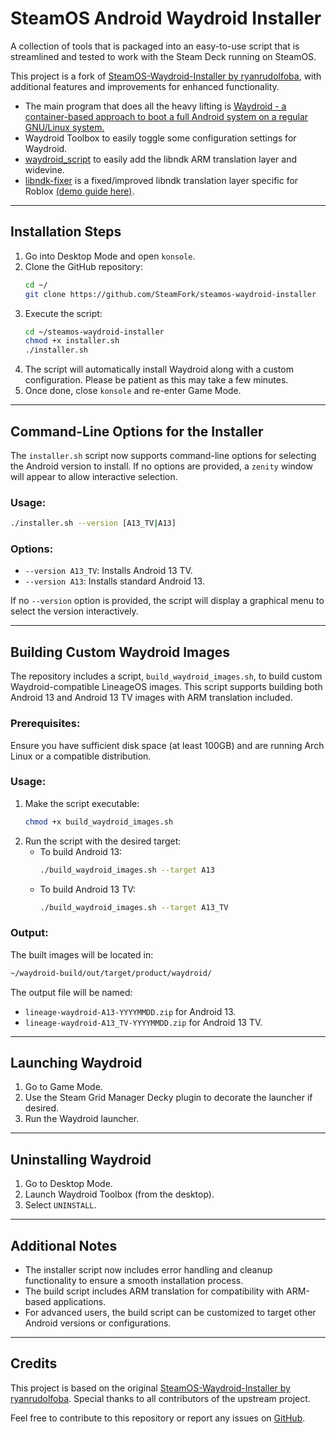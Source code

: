 # SteamOS Android Waydroid Installer

A collection of tools that is packaged into an easy-to-use script that is streamlined and tested to work with the Steam Deck running on SteamOS.

This project is a fork of [SteamOS-Waydroid-Installer by ryanrudolfoba](https://github.com/ryanrudolfoba/SteamOS-Waydroid-Installer), with additional features and improvements for enhanced functionality.

* The main program that does all the heavy lifting is [Waydroid - a container-based approach to boot a full Android system on a regular GNU/Linux system.](https://github.com/waydroid/waydroid)
* Waydroid Toolbox to easily toggle some configuration settings for Waydroid.
* [waydroid_script](https://github.com/casualsnek/waydroid_script) to easily add the libndk ARM translation layer and widevine.
* [libndk-fixer](https://github.com/Slappy826/libndk-fixer) is a fixed/improved libndk translation layer specific for Roblox [(demo guide here)](https://youtu.be/-czisFuKoTM?si=8EPXyzasi3no70Tl).

---

## Installation Steps
1. Go into Desktop Mode and open `konsole`.
2. Clone the GitHub repository:
   ```bash
   cd ~/
   git clone https://github.com/SteamFork/steamos-waydroid-installer
   ```
3. Execute the script:
   ```bash
   cd ~/steamos-waydroid-installer
   chmod +x installer.sh
   ./installer.sh
   ```
4. The script will automatically install Waydroid along with a custom configuration. Please be patient as this may take a few minutes.
5. Once done, close `konsole` and re-enter Game Mode.

---

## Command-Line Options for the Installer
The `installer.sh` script now supports command-line options for selecting the Android version to install. If no options are provided, a `zenity` window will appear to allow interactive selection.

### Usage:
```bash
./installer.sh --version [A13_TV|A13]
```

### Options:
- `--version A13_TV`: Installs Android 13 TV.
- `--version A13`: Installs standard Android 13.

If no `--version` option is provided, the script will display a graphical menu to select the version interactively.

---

## Building Custom Waydroid Images
The repository includes a script, `build_waydroid_images.sh`, to build custom Waydroid-compatible LineageOS images. This script supports building both Android 13 and Android 13 TV images with ARM translation included.

### Prerequisites:
Ensure you have sufficient disk space (at least 100GB) and are running Arch Linux or a compatible distribution.

### Usage:
1. Make the script executable:
   ```bash
   chmod +x build_waydroid_images.sh
   ```
2. Run the script with the desired target:
   - To build Android 13:
     ```bash
     ./build_waydroid_images.sh --target A13
     ```
   - To build Android 13 TV:
     ```bash
     ./build_waydroid_images.sh --target A13_TV
     ```

### Output:
The built images will be located in:
```bash
~/waydroid-build/out/target/product/waydroid/
```
The output file will be named:
- `lineage-waydroid-A13-YYYYMMDD.zip` for Android 13.
- `lineage-waydroid-A13_TV-YYYYMMDD.zip` for Android 13 TV.

---

## Launching Waydroid
1. Go to Game Mode.
2. Use the Steam Grid Manager Decky plugin to decorate the launcher if desired.
3. Run the Waydroid launcher.

---

## Uninstalling Waydroid
1. Go to Desktop Mode.
2. Launch Waydroid Toolbox (from the desktop).
3. Select `UNINSTALL`.

---

## Additional Notes
- The installer script now includes error handling and cleanup functionality to ensure a smooth installation process.
- The build script includes ARM translation for compatibility with ARM-based applications.
- For advanced users, the build script can be customized to target other Android versions or configurations.

---

## Credits
This project is based on the original [SteamOS-Waydroid-Installer by ryanrudolfoba](https://github.com/ryanrudolfoba/SteamOS-Waydroid-Installer). Special thanks to all contributors of the upstream project.

Feel free to contribute to this repository or report any issues on [GitHub](https://github.com/SteamFork/steamos-waydroid-installer).
